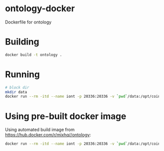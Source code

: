 # ontology-docker
Dockerfile for ontology


# Building

```bash
docker build -t ontology .
```

# Running

```bash
# block dir
mkdir data
docker run --rm -itd --name iont -p 20336:20336 -v `pwd`/data:/opt/coin/data ontology
```

# Using pre-built docker image

Using automated build image from <https://hub.docker.com/r/mixhq//ontology>:

```bash
docker run --rm -itd --name iont -p 20336:20336 -v `pwd`/data:/opt/coin/data mixhq/ontology
```
